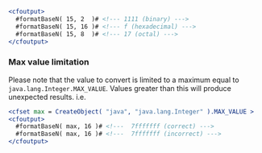 ```cfm
<cfoutput>
  #formatBaseN( 15, 2  )# <!--- 1111 (binary) --->
  #formatBaseN( 15, 16 )# <!--- f (hexadecimal) --->
  #formatBaseN( 15, 8  )# <!--- 17 (octal) --->
</cfoutput>
```

### Max value limitation

Please note that the value to convert is limited to a maximum equal to `java.lang.Integer.MAX_VALUE`. Values greater than this will produce unexpected results. i.e.

```cfm
<cfset max = CreateObject( "java", "java.lang.Integer" ).MAX_VALUE >
<cfoutput>
  #formatBaseN( max, 16 )# <!---  7fffffff (correct) --->
  #formatBaseN( max, 16 )# <!---  7fffffff (incorrect) --->
</cfoutput>
```